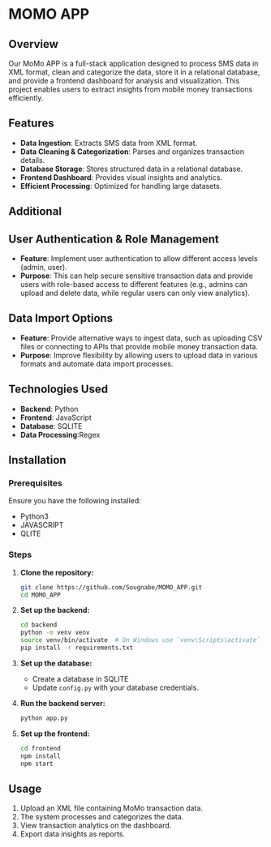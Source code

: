 # MOMO APP

## Overview
Our MoMo APP is a full-stack application designed to process SMS data in XML format, clean and categorize the data, store it in a relational database, and provide a frontend dashboard for analysis and visualization. This project enables users to extract insights from mobile money transactions efficiently.

## Features
- **Data Ingestion**: Extracts SMS data from XML format.
- **Data Cleaning & Categorization**: Parses and organizes transaction details.
- **Database Storage**: Stores structured data in a relational database.
- **Frontend Dashboard**: Provides visual insights and analytics.
- **Efficient Processing**: Optimized for handling large datasets.
## Additional
## User Authentication & Role Management
- **Feature**: Implement user authentication to allow different access levels (admin, user).
- **Purpose**: This can help secure sensitive transaction data and provide users with role-based access to different features (e.g., admins can upload and delete data, while regular users can only view analytics).

 ## Data Import Options
- **Feature**: Provide alternative ways to ingest data, such as uploading CSV files or connecting to APIs that provide mobile money transaction data.
- **Purpose**: Improve flexibility by allowing users to upload data in various formats and automate data import processes.

## Technologies Used
- **Backend**: Python
- **Frontend**: JavaScript
- **Database**: SQLITE
- **Data Processing**:Regex

## Installation

### Prerequisites
Ensure you have the following installed:
- Python3
- JAVASCRIPT
- QLITE

### Steps
1. **Clone the repository:**
   ```sh
   git clone https://github.com/Sougnabe/MOMO_APP.git
   cd MOMO_APP
   ```

2. **Set up the backend:**
   ```sh
   cd backend
   python -m venv venv
   source venv/bin/activate  # On Windows use `venv\Scripts\activate`
   pip install -r requirements.txt
   ```

3. **Set up the database:**
   - Create a database in SQLITE
   - Update `config.py` with your database credentials.

4. **Run the backend server:**
   ```sh
   python app.py
   ```

5. **Set up the frontend:**
   ```sh
   cd frontend
   npm install
   npm start
   ```

## Usage
1. Upload an XML file containing MoMo transaction data.
2. The system processes and categorizes the data.
3. View transaction analytics on the dashboard.
4. Export data insights as reports.

